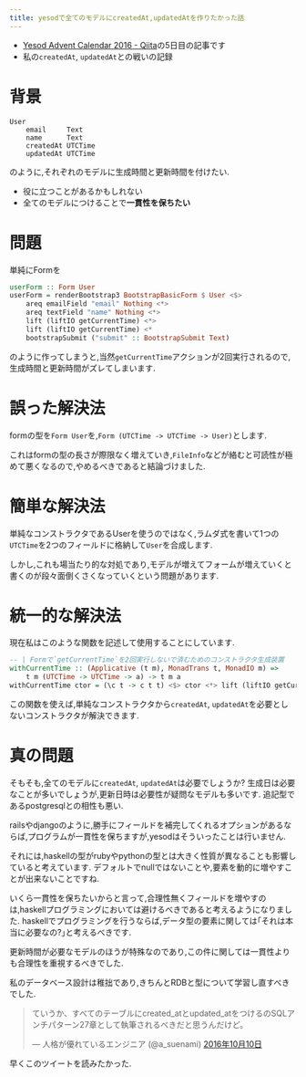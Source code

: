 ```yaml
---
title: yesodで全てのモデルにcreatedAt,updatedAtを作りたかった話
---
```


* [Yesod Advent Calendar 2016 - Qiita](http://qiita.com/advent-calendar/2016/yesod)の5日目の記事です
* 私の`createdAt`, `updatedAt`との戦いの記録

# 背景

~~~
User
    email     Text
    name      Text
    createdAt UTCTime
    updatedAt UTCTime
~~~

のように,それぞれのモデルに生成時間と更新時間を付けたい.

* 役に立つことがあるかもしれない
* 全てのモデルにつけることで**一貫性を保ちたい**

# 問題

単純にFormを

~~~hs
userForm :: Form User
userForm = renderBootstrap3 BootstrapBasicForm $ User <$>
    areq emailField "email" Nothing <*>
    areq textField "name" Nothing <*>
    lift (liftIO getCurrentTime) <*>
    lift (liftIO getCurrentTime) <*
    bootstrapSubmit ("submit" :: BootstrapSubmit Text)
~~~

のように作ってしまうと,当然`getCurrentTime`アクションが2回実行されるので,生成時間と更新時間がズレてしまいます.

# 誤った解決法

formの型を`Form User`を,`Form (UTCTime -> UTCTime -> User)`とします.

これはformの型の長さが際限なく増えていき,`FileInfo`などが絡むと可読性が極めて悪くなるので,やめるべきであると結論づけました.

# 簡単な解決法

単純なコンストラクタであるUserを使うのではなく,ラムダ式を書いて1つの`UTCTime`を2つのフィールドに格納して`User`を合成します.

しかし,これも場当たり的な対処であり,モデルが増えてフォームが増えていくと書くのが段々面倒くさくなっていくという問題があります.

# 統一的な解決法

現在私はこのような関数を記述して使用することにしています.

~~~hs
-- | Formで`getCurrentTime`を2回実行しないで済むためのコンストラクタ生成装置
withCurrentTime :: (Applicative (t m), MonadTrans t, MonadIO m) =>
    t m (UTCTime -> UTCTime -> a) -> t m a
withCurrentTime ctor = (\c t -> c t t) <$> ctor <*> lift (liftIO getCurrentTime)
~~~

この関数を使えば,単純なコンストラクタから`createdAt`, `updatedAt`を必要としないコンストラクタが解決できます.

# 真の問題

そもそも,全てのモデルに`createdAt`, `updatedAt`は必要でしょうか?
生成日は必要なことが多いでしょうが,更新日時は必要性が疑問なモデルも多いです.
追記型であるpostgresqlとの相性も悪い.

railsやdjangoのように,勝手にフィールドを補完してくれるオプションがあるならば,プログラムが一貫性を保ちますが,yesodはそういったことは行いません.

それには,haskellの型がrubyやpythonの型とは大きく性質が異なることも影響していると考えています.
デフォルトでnullではないことや,要素を動的に増やすことが出来ないことですね.

いくら一貫性を保ちたいからと言って,合理性無くフィールドを増やすのは,haskellプログラミングにおいては避けるべきであると考えるようになりました.
haskellでプログラミングを行うならば,データ型の要素に関しては｢それは本当に必要なの?｣と考えるべきです.

更新時間が必要なモデルのほうが特殊なのであり,この件に関しては一貫性よりも合理性を重視するべきでした.

私のデータベース設計は稚拙であり,きちんとRDBと型について学習し直すべきでした.

<blockquote class="twitter-tweet" data-lang="ja"><p lang="ja" dir="ltr">ていうか、すべてのテーブルにcreated_atとupdated_atをつけるのSQLアンチパターン27章として執筆されるべきだと思うんだけど。</p>&mdash; 人格が優れているエンジニア (@a_suenami) <a href="https://twitter.com/a_suenami/status/785448269191098368">2016年10月10日</a></blockquote>

早くこのツイートを読みたかった.
